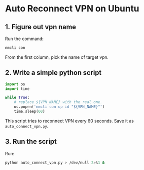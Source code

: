 # Auto Reconnect VPN on Ubuntu

## 1. Figure out vpn name
Run the command:

```bash
nmcli con
```

From the first column, pick the name of target vpn.
    
## 2. Write a simple python script

```python
import os
import time

while True:
    # replace ${VPN_NAME} with the real one.
    os.popen('nmcli con up id "${VPN_NAME}"')
    time.sleep(60)
```

This script tries to reconnect VPN every 60 seconds. Save it as `auto_connect_vpn.py`.

## 3. Run the script

Run:

```bash
python auto_connect_vpn.py > /dev/null 2>&1 &
```
